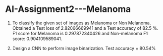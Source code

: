 # AI-Assignment2---Melanoma

1. To classify the given set of images as Melanoma or Non Melanoma. Obtained a Test loss of 2.82066669941 and a Test accuracy of 82.5 %. F1 score for Melanoma is 0.297872340426 and Non-melanoma F1 score: 0.904109589041.

2. Design a CNN to perform image binarization. Test accuracy = 80.54%
